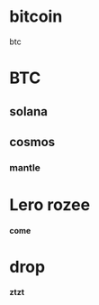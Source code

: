 # bitcoin
btc

# BTC

## solana

## cosmos

### mantle

# Lero rozee



#### come

# drop

#### ztzt

